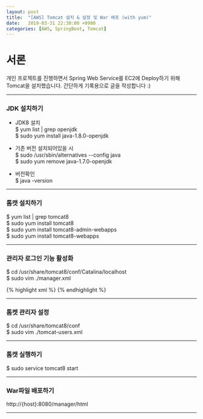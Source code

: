 ```yaml
---
layout: post
title:  "[AWS] Tomcat 설치 & 설정 및 War 배포 (with yum)"
date:   2019-03-31 22:30:00 +0900
categories: [AWS, SpringBoot, Tomcat]
---
```


# 서론
개인 프로젝트를 진행하면서 Spring Web Service를 EC2에 Deploy하기 위해 Tomcat을 설치했습니다.
간단하게 기록용으로 글을 작성합니다 :) 

----

### JDK 설치하기
- JDK8 설치  
$ yum list | grep openjdk  
$ sudo yum install java-1.8.0-openjdk

- 기존 버전 설치되어있을 시  
$ sudo /usr/sbin/alternatives --config java  
$ sudo yum remove java-1.7.0-openjdk

- 버전확인  
$ java -version

----

### 톰캣 설치하기
$ yum list | grep tomcat8  
$ sudo yum install tomcat8  
$ sudo yum install tomcat8-admin-webapps  
$ sudo yum install tomcat8-webapps

----

### 관리자 로그인 기능 활성화
$ cd /usr/share/tomcat8/conf/Catalina/localhost  
$ sudo vim ./manager.xml

{% highlight xml %}
<Context privileged="true" antiResourceLocking="false" docBase="${catalina.home}/webapps/manager"> 
  <Valve className="org.apache.catalina.valves.RemoteAddrValve" allow="^.*$" />
</Context>
{% endhighlight %}

----

### 톰켓 관리자 설정
$ cd /usr/share/tomcat8/conf  
$ sudo vim ./tomcat-users.xml

----

### 톰캣 실행하기
$ sudo service tomcat8 start

----

### War파일 배포하기
http://{host}:8080/manager/html

----